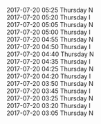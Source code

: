 2017-07-20 05:25 Thursday  N  
2017-07-20 05:20 Thursday  I  
2017-07-20 05:05 Thursday  N  
2017-07-20 05:00 Thursday  I  
2017-07-20 04:55 Thursday  N  
2017-07-20 04:50 Thursday  I  
2017-07-20 04:40 Thursday  N  
2017-07-20 04:35 Thursday  I  
2017-07-20 04:25 Thursday  N  
2017-07-20 04:20 Thursday  I  
2017-07-20 03:50 Thursday  N  
2017-07-20 03:45 Thursday  I  
2017-07-20 03:25 Thursday  N  
2017-07-20 03:20 Thursday  I  
2017-07-20 03:05 Thursday  N  
